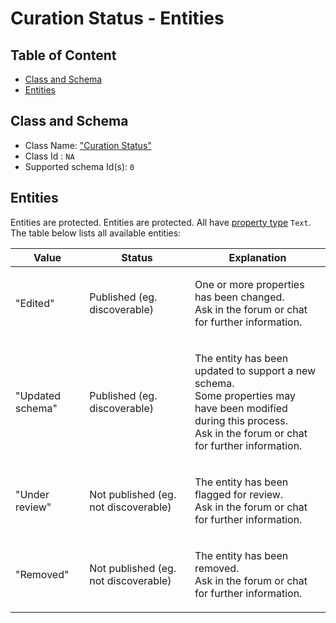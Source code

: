 Curation Status - Entities
==========================

Table of Content
----------------
<!-- TOC START min:1 max:3 link:true asterisk:false update:true -->
  - [Class and Schema](#class-and-schema)
  - [Entities](#entities)
<!-- TOC END -->

## Class and Schema

- Class Name: ["Curation Status"](../../classes/general/curation-status.md)
- Class Id : `NA`
- Supported schema Id(s): `0`

## Entities

Entities are protected. Entities are protected. All have [property type](../../README.md#property-types) `Text`.
The table below lists all available entities:

| Value            | Status                                  | Explanation                                                                                                                                                                       |
|------------------|-----------------------------------------|------------------------------------------------------------------------------------------------------------------------------------------------------------------------------------|
| "Edited"         | Published (eg. discoverable)         | <p>One or more properties has been changed.<br>Ask in the forum or chat for further information.</p>                                                                             |
| "Updated schema" | Published (eg. discoverable)         | <p>The entity has been updated to support a new schema.<br>Some properties may have been modified during this process.<br>Ask in the forum or chat for further information.</p> |
| "Under review"   | Not published (eg. not discoverable) | <p>The entity has been flagged for review.<br>Ask in the forum or chat for further information.</p>                                                                              |
| "Removed"        | Not published (eg. not discoverable) | <p>The entity has been removed.<br>Ask in the forum or chat for further information.</p>                                                                                      |
